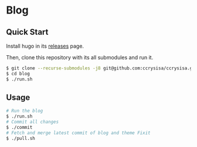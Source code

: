 # Blog

## Quick Start

Install hugo in its [releases](https://github.com/gohugoio/hugo/releases) page.

Then, clone this repository with its all submodules and run it.

```bash
$ git clone --recurse-submodules -j8 git@github.com:ccrysisa/ccrysisa.github.io.git blog
$ cd blog
$ ./run.sh
```

## Usage

```bash
# Run the blog
$ ./run.sh
# Commit all changes
$ ./commit
# Fetch and merge latest commit of blog and theme Fixit
$ ./pull.sh
```
